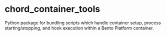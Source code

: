 # chord_container_tools

Python package for bundling scripts which handle container setup, process
starting/stopping, and hook execution within a Bento Platform container.
